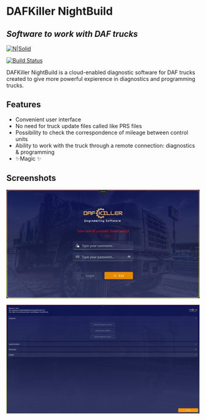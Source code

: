 # DAFKiller NightBuild
## _Software to work with DAF trucks_

[![N|Solid](https://cldup.com/dTxpPi9lDf.thumb.png)](https://nodesource.com/products/nsolid)

[![Build Status](https://travis-ci.org/joemccann/dillinger.svg?branch=master)](https://travis-ci.org/joemccann/dillinger)

DAFKiller NightBuild is a cloud-enabled diagnostic software for DAF trucks created to give more powerful expierence in diagnostics and programming trucks.

## Features
- Convenient user interface
- No need for truck update files called like PRS files
- Possibility to check the correspondence of mileage between control units
- Ability to work with the truck through a remote connection: diagnostics & programming
- ✨Magic ✨

## Screenshots

![Login screen](https://github.com/edleeniko/DAFKiller-NightBuild/blob/master/DAFKiller%20NightBuild/Images/loginScreen.png)


![Main screen](https://github.com/edleeniko/DAFKiller-NightBuild/blob/master/DAFKiller%20NightBuild/Images/mainScreen.png)
